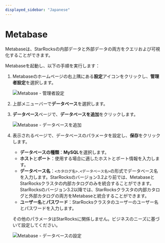```yaml
---
displayed_sidebar: "Japanese"
---
```


# Metabase

Metabaseは、StarRocksの内部データと外部データの両方をクエリおよび可視化することができます。

Metabaseを起動し、以下の手順を実行します：

1. Metabaseのホームページの右上隅にある**設定**アイコンをクリックし、**管理者設定**を選択します。

   ![Metabase - 管理者設定](../../assets/Metabase/Metabase_1.png)

2. 上部メニューバーで**データベース**を選択します。

3. **データベース**ページで、**データベースを追加**をクリックします。

   ![Metabase - データベースを追加](../../assets/Metabase/Metabase_2.png)

4. 表示されるページで、データベースのパラメータを設定し、**保存**をクリックします。

   - **データベースの種類**：**MySQL**を選択します。
   - **ホスト**と**ポート**：使用する場合に適したホストとポート情報を入力します。
   - **データベース名**：`<カタログ名>.<データベース名>`の形式でデータベース名を入力します。StarRocksのバージョン3.2より前では、MetabaseとStarRocksクラスタの内部カタログのみを統合することができます。StarRocksのバージョン3.2以降では、StarRocksクラスタの内部カタログと外部カタログの両方をMetabaseと統合することができます。
   - **ユーザー名**と**パスワード**：StarRocksクラスタのユーザーのユーザー名とパスワードを入力します。

   その他のパラメータはStarRocksに関係しません。ビジネスのニーズに基づいて設定してください。

   ![Metabase - データベースの設定](../../assets/Metabase/Metabase_3.png)
